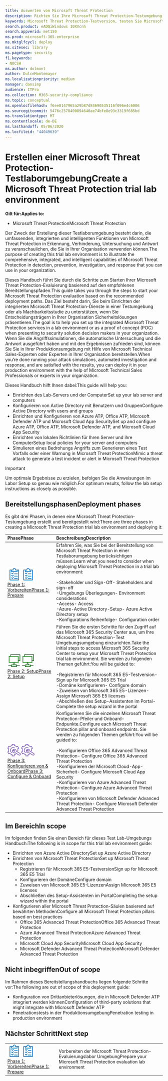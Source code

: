 ```yaml
---
title: Auswerten von Microsoft Threat Protection
description: Richten Sie Ihre Microsoft Threat Protection-Testumgebung ein, um zu testen, wie die koordinierte Bedrohungsschutz Lösung zum Schutz von Geräten, Identitäten, Daten und Anwendungen Ihrer Organisation helfen kann.
keywords: Microsoft Threat Protection-Testversion, testen Sie Microsoft Threat Protection, bewerten Sie Microsoft Threat Protection, Microsoft Threat Protection Evaluation Lab, Cyber Security, Advanced persistent Threat, Enterprise Security, Devices, Device, Identity, users, Data, Applications, Incidents, Automated Investigation and Remediation, Advanced Hunting
search.product: eADQiWindows 10XVcnh
search.appverid: met150
ms.prod: microsoft-365-enterprise
ms.mktglfcycl: deploy
ms.sitesec: library
ms.pagetype: security
f1.keywords:
- NOCSH
ms.author: dolmont
author: DulceMontemayor
ms.localizationpriority: medium
manager: dansimp
audience: ITPro
ms.collection: M365-security-compliance
ms.topic: conceptual
ms.openlocfilehash: f6ee8147965a29b87d84690535116f096e4c6006
ms.sourcegitcommit: 5476c2578400894640ae74bfe8e93c3319f685bd
ms.translationtype: MT
ms.contentlocale: de-DE
ms.lasthandoff: 05/06/2020
ms.locfileid: "44049639"
---
```

# <a name="create-a-microsoft-threat-protection-trial-lab-environment"></a><span data-ttu-id="6d33b-104">Erstellen einer Microsoft Threat Protection-Testlaborumgebung</span><span class="sxs-lookup"><span data-stu-id="6d33b-104">Create a Microsoft Threat Protection trial lab environment</span></span> 

<span data-ttu-id="6d33b-105">**Gilt für:**</span><span class="sxs-lookup"><span data-stu-id="6d33b-105">**Applies to:**</span></span>
- <span data-ttu-id="6d33b-106">Microsoft Threat Protection</span><span class="sxs-lookup"><span data-stu-id="6d33b-106">Microsoft Threat Protection</span></span>

<span data-ttu-id="6d33b-107">Der Zweck der Erstellung dieser Testlaborumgebung besteht darin, die umfassenden, integrierten und intelligenten Funktionen von Microsoft Threat Protection in Erkennung, Verhinderung, Untersuchung und Antwort zu veranschaulichen, die Sie in Ihrer Organisation verwenden können.</span><span class="sxs-lookup"><span data-stu-id="6d33b-107">The purpose of creating this trial lab environment is to illustrate the comprehensive, integrated, and intelligent capabilities of Microsoft Threat Protection in detection, prevention, investigation, and response that you can use in your organization.</span></span> 

<span data-ttu-id="6d33b-108">Dieses Handbuch führt Sie durch die Schritte zum Starten Ihrer Microsoft Threat Protection-Evaluierung basierend auf den empfohlenen Bereitstellungspfaden.</span><span class="sxs-lookup"><span data-stu-id="6d33b-108">This guide takes you through the steps to start your Microsoft Threat Protection evaluation based on the recommended deployment paths.</span></span> <span data-ttu-id="6d33b-109">Das Ziel besteht darin, Sie beim Einrichten der integrierten Microsoft Threat Protection-Dienste in einer Testumgebung oder als Machbarkeitsstudie zu unterstützen, wenn Sie Entscheidungsträgern in Ihrer Organisation Sicherheitslösungen präsentieren.</span><span class="sxs-lookup"><span data-stu-id="6d33b-109">The goal is to help you set up the integrated Microsoft Threat Protection services in a lab environment or as a proof of concept (POC) when presenting to security solution decision makers in your organization.</span></span> <span data-ttu-id="6d33b-110">Wenn Sie die Angriffssimulationen, die automatische Untersuchung und die Antwort ausgeführt haben und mit den Ergebnissen zufrieden sind, können Sie Sie in Ihrer Produktionsumgebung mit Hilfe von Microsoft Technical Sales-Experten oder Experten in Ihrer Organisation bereitstellen.</span><span class="sxs-lookup"><span data-stu-id="6d33b-110">When you’re done running your attack simulations, automated investigation and response, and are satisfied with the results, you can deploy it in your production environment with the help of Microsoft Technical Sales Professionals or experts in your organization.</span></span> 

<span data-ttu-id="6d33b-111">Dieses Handbuch hilft Ihnen dabei:</span><span class="sxs-lookup"><span data-stu-id="6d33b-111">This guide will help you:</span></span>
- <span data-ttu-id="6d33b-112">Einrichten des Lab-Servers und der Computer</span><span class="sxs-lookup"><span data-stu-id="6d33b-112">Set up your lab server and computers</span></span>
- <span data-ttu-id="6d33b-113">Konfigurieren von Active Directory mit Benutzern und Gruppen</span><span class="sxs-lookup"><span data-stu-id="6d33b-113">Configure Active Directory with users and groups</span></span>
- <span data-ttu-id="6d33b-114">Einrichten und Konfigurieren von Azure ATP, Office ATP, Microsoft Defender ATP und Microsoft Cloud App Security</span><span class="sxs-lookup"><span data-stu-id="6d33b-114">Set up and configure Azure ATP, Office ATP, Microsoft Defender ATP, and Microsoft Cloud App Security</span></span>
- <span data-ttu-id="6d33b-115">Einrichten von lokalen Richtlinien für Ihren Server und ihre Computer</span><span class="sxs-lookup"><span data-stu-id="6d33b-115">Setup local policies for your server and computers</span></span>
- <span data-ttu-id="6d33b-116">Simulieren eines Bedrohungs Angriffs zum Generieren eines Test Vorfalls oder einer Warnung in Microsoft Threat Protection</span><span class="sxs-lookup"><span data-stu-id="6d33b-116">Mimic a threat attack to generate a test incident or alert in Microsoft Threat Protection</span></span>

>[!IMPORTANT]
><span data-ttu-id="6d33b-117">Um optimale Ergebnisse zu erzielen, befolgen Sie die Anweisungen im Labor Setup so genau wie möglich.</span><span class="sxs-lookup"><span data-stu-id="6d33b-117">For optimum results, follow the lab setup instructions as closely as possible.</span></span>


## <a name="deployment-phases"></a><span data-ttu-id="6d33b-118">Bereitstellungsphasen</span><span class="sxs-lookup"><span data-stu-id="6d33b-118">Deployment phases</span></span>

<span data-ttu-id="6d33b-119">Es gibt drei Phasen, in denen eine Microsoft Threat Protection-Testumgebung erstellt und bereitgestellt wird:</span><span class="sxs-lookup"><span data-stu-id="6d33b-119">There are three phases in creating a Microsoft Threat Protection trial lab environment and deploying it:</span></span>

|<span data-ttu-id="6d33b-120">Phase</span><span class="sxs-lookup"><span data-stu-id="6d33b-120">Phase</span></span> | <span data-ttu-id="6d33b-121">Beschreibung</span><span class="sxs-lookup"><span data-stu-id="6d33b-121">Description</span></span> | 
|:-------|:-----|
| <span data-ttu-id="6d33b-122">![Phase 1: Vorbereiten](../../media/prepare.png)</span><span class="sxs-lookup"><span data-stu-id="6d33b-122">![Phase 1: Prepare](../../media/prepare.png)</span></span><br>[<span data-ttu-id="6d33b-123">Phase 1: Vorbereiten</span><span class="sxs-lookup"><span data-stu-id="6d33b-123">Phase 1: Prepare</span></span>](prepare-mtpeval.md)| <span data-ttu-id="6d33b-124">Erfahren Sie, was Sie bei der Bereitstellung von Microsoft Threat Protection in einer Testlaborumgebung berücksichtigen müssen:</span><span class="sxs-lookup"><span data-stu-id="6d33b-124">Learn what you need to consider when deploying Microsoft Threat Protection in a trial lab environment:</span></span> <br><br><span data-ttu-id="6d33b-125">-Stakeholder und Sign-Off</span><span class="sxs-lookup"><span data-stu-id="6d33b-125">- Stakeholders and sign-off</span></span> <br> <span data-ttu-id="6d33b-126">-Umgebungs Überlegungen</span><span class="sxs-lookup"><span data-stu-id="6d33b-126">- Environment considerations</span></span> <br><span data-ttu-id="6d33b-127">-Access</span><span class="sxs-lookup"><span data-stu-id="6d33b-127">- Access</span></span> <br><span data-ttu-id="6d33b-128">-Azure-Active Directory-Setup</span><span class="sxs-lookup"><span data-stu-id="6d33b-128">- Azure Active Directory setup</span></span> <br> <span data-ttu-id="6d33b-129">-Konfigurations Reihenfolge</span><span class="sxs-lookup"><span data-stu-id="6d33b-129">- Configuration order</span></span>
|  <span data-ttu-id="6d33b-130">![Phase 2: Setup](../../media/setup.png)</span><span class="sxs-lookup"><span data-stu-id="6d33b-130">![Phase 2: Setup](../../media/setup.png)</span></span> <br>[<span data-ttu-id="6d33b-131">Phase 2: Setup</span><span class="sxs-lookup"><span data-stu-id="6d33b-131">Phase 2: Setup</span></span>](setup-mtpeval.md)|  <span data-ttu-id="6d33b-132">Führen Sie die ersten Schritte für den Zugriff auf das Microsoft 365 Security Center aus, um Ihre Microsoft Threat Protection-Test Umgebungsumgebung einzurichten.</span><span class="sxs-lookup"><span data-stu-id="6d33b-132">Take the initial steps to access Microsoft 365 Security Center to setup your Microsoft Threat Protection trial lab environment.</span></span> <span data-ttu-id="6d33b-133">Sie werden zu folgenden Themen geführt:</span><span class="sxs-lookup"><span data-stu-id="6d33b-133">You will be guided to:</span></span><br><br><span data-ttu-id="6d33b-134">-Registrieren für Microsoft 365 E5-Testversion</span><span class="sxs-lookup"><span data-stu-id="6d33b-134">- Sign up for Microsoft 365 E5 Trial</span></span> <br>  <span data-ttu-id="6d33b-135">-Domäne konfigurieren</span><span class="sxs-lookup"><span data-stu-id="6d33b-135">- Configure domain</span></span><br><span data-ttu-id="6d33b-136">-Zuweisen von Microsoft 365 E5-Lizenzen</span><span class="sxs-lookup"><span data-stu-id="6d33b-136">- Assign Microsoft 365 E5 licenses</span></span><br><span data-ttu-id="6d33b-137">-Abschließen des Setup-Assistenten im Portal</span><span class="sxs-lookup"><span data-stu-id="6d33b-137">- Complete the setup wizard in the portal</span></span>|
|  <span data-ttu-id="6d33b-138">![Phase 3: Konfigurieren von & Onboard](../../media/config-onboard.png)</span><span class="sxs-lookup"><span data-stu-id="6d33b-138">![Phase 3: Configure & Onboard](../../media/config-onboard.png)</span></span> <br>[<span data-ttu-id="6d33b-139">Phase 3: Konfigurieren von & Onboard</span><span class="sxs-lookup"><span data-stu-id="6d33b-139">Phase 3: Configure & Onboard</span></span>](config-mtpeval.md) | <span data-ttu-id="6d33b-140">Konfigurieren Sie die einzelnen Microsoft Threat Protection-Pfeiler und Onboard-Endpunkte.</span><span class="sxs-lookup"><span data-stu-id="6d33b-140">Configure each Microsoft Threat Protection pillar and onboard endpoints.</span></span> <span data-ttu-id="6d33b-141">Sie werden zu folgenden Themen geführt:</span><span class="sxs-lookup"><span data-stu-id="6d33b-141">You will be guided to:</span></span><br><br><span data-ttu-id="6d33b-142">-Konfigurieren Office 365 Advanced Threat Protection</span><span class="sxs-lookup"><span data-stu-id="6d33b-142">- Configure Office 365 Advanced Threat Protection</span></span><br><span data-ttu-id="6d33b-143">-Konfigurieren der Microsoft Cloud-App-Sicherheit</span><span class="sxs-lookup"><span data-stu-id="6d33b-143">- Configure Microsoft Cloud App Security</span></span><br><span data-ttu-id="6d33b-144">-Konfigurieren von Azure Advanced Threat Protection</span><span class="sxs-lookup"><span data-stu-id="6d33b-144">- Configure Azure Advanced Threat Protection</span></span><br><span data-ttu-id="6d33b-145">-Konfigurieren von Microsoft Defender Advanced Threat Protection</span><span class="sxs-lookup"><span data-stu-id="6d33b-145">- Configure Microsoft Defender Advanced Threat Protection</span></span> 


## <a name="in-scope"></a><span data-ttu-id="6d33b-146">Im Bereich</span><span class="sxs-lookup"><span data-stu-id="6d33b-146">In scope</span></span>

<span data-ttu-id="6d33b-147">Im folgenden finden Sie einen Bereich für dieses Test Lab-Umgebungs Handbuch:</span><span class="sxs-lookup"><span data-stu-id="6d33b-147">The following is in scope for this trial lab environment guide:</span></span>
-   <span data-ttu-id="6d33b-148">Einrichten von Azure Active Directory</span><span class="sxs-lookup"><span data-stu-id="6d33b-148">Set up Azure Active Directory</span></span>
-   <span data-ttu-id="6d33b-149">Einrichten von Microsoft Threat Protection</span><span class="sxs-lookup"><span data-stu-id="6d33b-149">Set up Microsoft Threat Protection</span></span>
    -   <span data-ttu-id="6d33b-150">Registrieren für Microsoft 365 E5-Testversion</span><span class="sxs-lookup"><span data-stu-id="6d33b-150">Sign up for Microsoft 365 E5 Trial</span></span>
    -   <span data-ttu-id="6d33b-151">Konfigurieren der Domäne</span><span class="sxs-lookup"><span data-stu-id="6d33b-151">Configure domain</span></span>
    -   <span data-ttu-id="6d33b-152">Zuweisen von Microsoft 365 E5-Lizenzen</span><span class="sxs-lookup"><span data-stu-id="6d33b-152">Assign Microsoft 365 E5 licenses</span></span>
    -   <span data-ttu-id="6d33b-153">Abschließen des Setup-Assistenten im Portal</span><span class="sxs-lookup"><span data-stu-id="6d33b-153">Completing the setup wizard within the portal</span></span>
-   <span data-ttu-id="6d33b-154">Konfigurieren aller Microsoft Threat Protection-Säulen basierend auf bewährten Methoden</span><span class="sxs-lookup"><span data-stu-id="6d33b-154">Configure all Microsoft Threat Protection pillars based on best practices</span></span>
    -   <span data-ttu-id="6d33b-155">Office 365 Advanced Threat Protection</span><span class="sxs-lookup"><span data-stu-id="6d33b-155">Office 365 Advanced Threat Protection</span></span>
    -   <span data-ttu-id="6d33b-156">Azure Advanced Threat Protection</span><span class="sxs-lookup"><span data-stu-id="6d33b-156">Azure Advanced Threat Protection</span></span>
    -   <span data-ttu-id="6d33b-157">Microsoft Cloud App Security</span><span class="sxs-lookup"><span data-stu-id="6d33b-157">Microsoft Cloud App Security</span></span>
    -   <span data-ttu-id="6d33b-158">Microsoft Defender Advanced Threat Protection</span><span class="sxs-lookup"><span data-stu-id="6d33b-158">Microsoft Defender Advanced Threat Protection</span></span>

## <a name="out-of-scope"></a><span data-ttu-id="6d33b-159">Nicht inbegriffen</span><span class="sxs-lookup"><span data-stu-id="6d33b-159">Out of scope</span></span>

<span data-ttu-id="6d33b-160">Im Rahmen dieses Bereitstellungshandbuchs liegen folgende Schritte vor:</span><span class="sxs-lookup"><span data-stu-id="6d33b-160">The following are out of scope of this deployment guide:</span></span>

-   <span data-ttu-id="6d33b-161">Konfiguration von Drittanbieterlösungen, die in Microsoft Defender ATP integriert werden können</span><span class="sxs-lookup"><span data-stu-id="6d33b-161">Configuration of third-party solutions that might integrate with Microsoft Defender ATP</span></span>
-   <span data-ttu-id="6d33b-162">Penetrationstests in der Produktionsumgebung</span><span class="sxs-lookup"><span data-stu-id="6d33b-162">Penetration testing in production environment</span></span>

## <a name="next-step"></a><span data-ttu-id="6d33b-163">Nächster Schritt</span><span class="sxs-lookup"><span data-stu-id="6d33b-163">Next step</span></span>
|||
|:-------|:-----|
|<span data-ttu-id="6d33b-164">![Phase 1: Vorbereiten](../../media/prepare.png)</span><span class="sxs-lookup"><span data-stu-id="6d33b-164">![Phase 1: Prepare](../../media/prepare.png)</span></span> <br>[<span data-ttu-id="6d33b-165">Phase 1: Vorbereiten</span><span class="sxs-lookup"><span data-stu-id="6d33b-165">Phase 1: Prepare</span></span>](prepare-mtpeval.md) | <span data-ttu-id="6d33b-166">Vorbereiten der Microsoft Threat Protection-Evaluierungslabor Umgebung</span><span class="sxs-lookup"><span data-stu-id="6d33b-166">Prepare your Microsoft Threat Protection evaluation lab environment</span></span>
